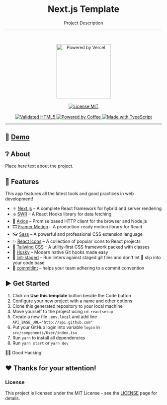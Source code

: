 <!-- markdownlint-disable MD026 -->
<!-- markdownlint-disable MD033 -->
<!-- markdownlint-disable MD041 -->

<h1 align="center">
  Next.js Template
</h1>

<!-- <p align="center">
  <br>
  <img src="#" alt="Logotipo do Projeto" />
  <br>
</p> -->
<p align="center">
  Project Description
</p>

---

<br>
<p align="center">
  <a href="https://vercel.com" target="_blank" rel="noopener">
    <img src="./public/powered-by-vercel.svg" width="175" alt="Powered by Vercel" />
  </a>
  <br>
  <br>
  <a href="https://opensource.org/licenses/MIT">
    <img src="https://img.shields.io/badge/License-MIT-blue.svg" alt="License MIT">
  </a>
  <br>
  <br>
  <a href="https://forthebadge.com">
    <img src="https://forthebadge.com/images/badges/validated-html5.svg" alt="Validated HTML5" />
    <img src="https://forthebadge.com/images/badges/powered-by-coffee.svg" alt="Powered by Coffee" />
    <img src="https://forthebadge.com/images/badges/built-with-love.svg" alt="Made with TypeScript" />
  </a>
</p>

<!--
<div align="center">
  <img src="#" alt="Demo Desktop" width="600px" height="300px">
  <img src="#" alt="Demo Mobile" height="300px">
</div>
-->

---

## 🚀 [Demo](link_website_project)

## ❔ About

Place here text about the project.

## 🌟 Features

This app features all the latest tools and good practices in web development!

- ⚛️ [Next.js](https://nextjs.org/) – A complete React framework for hybrid and server rendering
- ❇️ [SWR](https://swr.vercel.app/) – A React Hooks library for data fetching
- 🔄 [Axios](https://github.com/axios/axios) – Promise based HTTP client for the browser and Node.js
- 🎞️ [Framer Motion](https://www.framer.com/motion/) – A production-ready motion library for React
- 👓 [Sass](https://sass-lang.com/) – A powerful and professional CSS extension language
- ✨ [React Icons](https://react-icons.github.io/react-icons/) – A collection of popular icons to React projects
- 🎨 [Tailwind CSS](https://tailwindcss.com/) – A utility-first CSS framework packed with classes
- 🐺 [Husky](https://github.com/typicode/husky) – Modern native Git hooks made easy
- 💩 [lint-staged](https://github.com/okonet/lint-staged) – Run linters against staged git files and don't let 💩 slip into your code base
- 📓 [commitlint](https://commitlint.js.org/#/) – helps your team adhering to a commit convention

## ▶️ Get Started

1. Click on **Use this template** button beside the Code button
2. Configure your new project with a name and other options
3. Clone this generated repository to your local machine
4. Move yourself to the project using `cd reactsetup`
5. Create a new file `.env.local` and add line `API_BASE_URL="http://api.github.com"`
6. Put your GitHub login into variable `login` in `src/components/User/index.tsx`
7. Run `yarn` to install all dependencies
8. Run `yarn start` or `yarn dev`

👨‍💻 Good Hacking!

## ❤️ Thanks for your attention!

### License

This project is licensed under the MIT License - see the [LICENSE](https://opensource.org/licenses/MIT) page for details.
